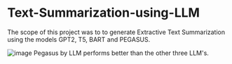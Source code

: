 # Text-Summarization-using-LLM
The scope of this project was to to generate Extractive Text Summarization using the models  GPT2, T5, BART and  PEGASUS.

![image](https://github.com/VineetRoy1106/Text-Summarization-using-LLM/assets/81759654/b45c6860-12d7-4a5e-a317-341705c640c6)
Pegasus by LLM performs better than the other three LLM's. 
